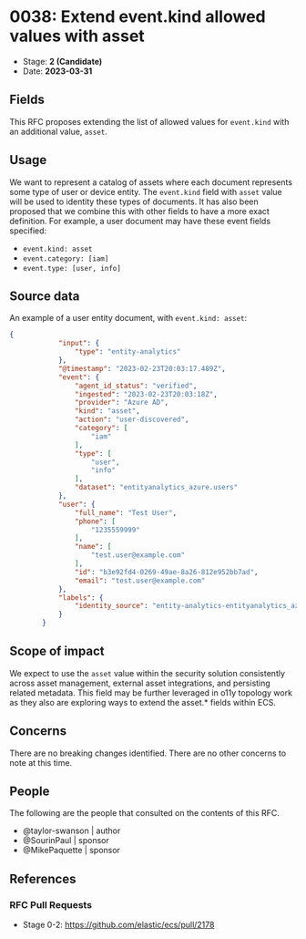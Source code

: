 # 0038: Extend event.kind allowed values with asset
<!-- Leave this ID at 0000. The ECS team will assign a unique, contiguous RFC number upon merging the initial stage of this RFC. -->

- Stage: **2 (Candidate)** <!-- Update to reflect target stage. See https://elastic.github.io/ecs/stages.html -->
- Date: **2023-03-31** <!-- The ECS team sets this date at merge time. This is the date of the latest stage advancement. -->

<!--
As you work on your RFC, use the "Stage N" comments to guide you in what you should focus on, for the stage you're targeting.
Feel free to remove these comments as you go along.
-->

<!--
Stage 0: Provide a high level summary of the premise of these changes. Briefly describe the nature, purpose, and impact of the changes. ~2-5 sentences.
-->

<!--
Stage 1: If the changes include field additions or modifications, please create a folder titled as the RFC number under rfcs/text/. This will be where proposed schema changes as standalone YAML files or extended example mappings and larger source documents will go as the RFC is iterated upon.
-->

<!--
Stage X: Provide a brief explanation of why the proposal is being marked as abandoned. This is useful context for anyone revisiting this proposal or considering similar changes later on.
-->

## Fields

This RFC proposes extending the list of allowed values for `event.kind` with an additional value, `asset`.

<!--
Stage 1: Describe at a high level how this change affects fields. Include new or updated yml field definitions for all of the essential fields in this draft. While not exhaustive, the fields documented here should be comprehensive enough to deeply evaluate the technical considerations of this change. The goal here is to validate the technical details for all essential fields and to provide a basis for adding experimental field definitions to the schema. Use GitHub code blocks with yml syntax formatting, and add them to the corresponding RFC folder.
-->

<!--
Stage 2: Add or update all remaining field definitions. The list should now be exhaustive. The goal here is to validate the technical details of all remaining fields and to provide a basis for releasing these field definitions as beta in the schema. Use GitHub code blocks with yml syntax formatting, and add them to the corresponding RFC folder.
-->

## Usage

We want to represent a catalog of assets where each document represents some type of user or device entity. The `event.kind` field with `asset` value will be used to identity these types of documents. It has also been proposed that we combine this with other fields to have a more exact definition. For example, a user document may have these event fields specified:

* `event.kind: asset`
* `event.category: [iam]`
* `event.type: [user, info]`

<!--
Stage 1: Describe at a high-level how these field changes will be used in practice. Real world examples are encouraged. The goal here is to understand how people would leverage these fields to gain insights or solve problems. ~1-3 paragraphs.
-->

## Source data

An example of a user entity document, with `event.kind: asset`:

```json
{
            "input": {
                "type": "entity-analytics"
            },
            "@timestamp": "2023-02-23T20:03:17.489Z",
            "event": {
                "agent_id_status": "verified",
                "ingested": "2023-02-23T20:03:18Z",
                "provider": "Azure AD",
                "kind": "asset",
                "action": "user-discovered",
                "category": [
                    "iam"
                ],
                "type": [
                    "user",
                    "info"
                ],
                "dataset": "entityanalytics_azure.users"
            },
            "user": {
                "full_name": "Test User",
                "phone": [
                    "1235559999"
                ],
                "name": [
                    "test.user@example.com"
                ],
                "id": "b3e92fd4-0269-49ae-8a26-812e952bb7ad",
                "email": "test.user@example.com"
            },
            "labels": {
                "identity_source": "entity-analytics-entityanalytics_azure.users-c1745610-d9a4-437f-a8f8-82ab45ace54a"
            }
        }
```

<!--
Stage 1: Provide a high-level description of example sources of data. This does not yet need to be a concrete example of a source document, but instead can simply describe a potential source (e.g. nginx access log). This will ultimately be fleshed out to include literal source examples in a future stage. The goal here is to identify practical sources for these fields in the real world. ~1-3 sentences or unordered list.
-->

<!--
Stage 2: Included a real world example source document. Ideally this example comes from the source(s) identified in stage 1. If not, it should replace them. The goal here is to validate the utility of these field changes in the context of a real world example. Format with the source name as a ### header and the example document in a GitHub code block with json formatting, or if on the larger side, add them to the corresponding RFC folder.
-->

<!--
Stage 3: Add more real world example source documents so we have at least 2 total, but ideally 3. Format as described in stage 2.
-->

## Scope of impact

<!--
Stage 2: Identifies scope of impact of changes. Are breaking changes required? Should deprecation strategies be adopted? Will significant refactoring be involved? Break the impact down into:
 * Ingestion mechanisms (e.g. beats/logstash)
 * Usage mechanisms (e.g. Kibana applications, detections)
 * ECS project (e.g. docs, tooling)
The goal here is to research and understand the impact of these changes on users in the community and development teams across Elastic. 2-5 sentences each.
-->

We expect to use the `asset` value within the security solution consistently across asset management, external asset integrations, and persisting related metadata. This field may be further leveraged in o11y topology work as they also are exploring ways to extend the asset.* fields within ECS.

## Concerns

<!--
Stage 1: Identify potential concerns, implementation challenges, or complexity. Spend some time on this. Play devil's advocate. Try to identify the sort of non-obvious challenges that tend to surface later. The goal here is to surface risks early, allow everyone the time to work through them, and ultimately document resolution for posterity's sake.
-->

<!--
Stage 2: Document new concerns or resolutions to previously listed concerns. It's not critical that all concerns have resolutions at this point, but it would be helpful if resolutions were taking shape for the most significant concerns.
-->

<!--
Stage 3: Document resolutions for all existing concerns. Any new concerns should be documented along with their resolution. The goal here is to eliminate risk of churn and instability by ensuring all concerns have been addressed.
-->

There are no breaking changes identified. There are no other concerns to note at this time.

## People

The following are the people that consulted on the contents of this RFC.

* @taylor-swanson | author
* @SourinPaul | sponsor
* @MikePaquette | sponsor

<!--
Who will be or has been consulted on the contents of this RFC? Identify authorship and sponsorship, and optionally identify the nature of involvement of others. Link to GitHub aliases where possible. This list will likely change or grow stage after stage.

e.g.:

* @Yasmina | author
* @Monique | sponsor
* @EunJung | subject matter expert
* @JaneDoe | grammar, spelling, prose
* @Mariana
-->


## References

<!-- Insert any links appropriate to this RFC in this section. -->

### RFC Pull Requests

<!-- An RFC should link to the PRs for each of it stage advancements. -->

* Stage 0-2: https://github.com/elastic/ecs/pull/2178

<!--
* Stage 1: https://github.com/elastic/ecs/pull/NNN
...
-->

